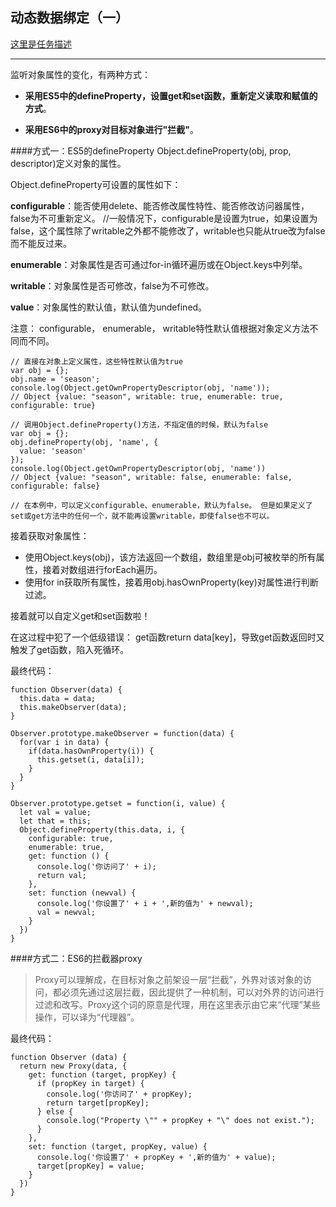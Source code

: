 ﻿## 动态数据绑定（一）

[这里是任务描述](./task.md)
***
监听对象属性的变化，有两种方式：

* **采用ES5中的defineProperty，设置get和set函数，重新定义读取和赋值的方式**。

* **采用ES6中的proxy对目标对象进行"拦截"**。

####方式一：ES5的defineProperty
Object.defineProperty(obj, prop, descriptor)定义对象的属性。

Object.defineProperty可设置的属性如下：

**configurable**：能否使用delete、能否修改属性特性、能否修改访问器属性，false为不可重新定义。
//一般情况下，configurable是设置为true，如果设置为false，这个属性除了writable之外都不能修改了，writable也只能从true改为false而不能反过来。

**enumerable**：对象属性是否可通过for-in循环遍历或在Object.keys中列举。

**writable**：对象属性是否可修改，false为不可修改。

**value**：对象属性的默认值，默认值为undefined。

注意： configurable， enumerable， writable特性默认值根据对象定义方法不同而不同。

    // 直接在对象上定义属性，这些特性默认值为true
    var obj = {};
    obj.name = 'season';
    console.log(Object.getOwnPropertyDescriptor(obj, 'name'));
    // Object {value: "season", writable: true, enumerable: true, configurable: true}

    // 调用Object.defineProperty()方法，不指定值的时候，默认为false
    var obj = {};
    obj.defineProperty(obj, 'name', {
      value: 'season'
    });
    console.log(Object.getOwnPropertyDescriptor(obj, 'name'))
    // Object {value: "season", writable: false, enumerable: false, configurable: false}

    // 在本例中，可以定义configurable、enumerable，默认为false。 但是如果定义了set或get方法中的任何一个，就不能再设置writable，即使false也不可以。


接着获取对象属性：

* 使用Object.keys(obj)，该方法返回一个数组，数组里是obj可被枚举的所有属性，接着对数组进行forEach遍历。
* 使用for in获取所有属性，接着用obj.hasOwnProperty(key)对属性进行判断过滤。

接着就可以自定义get和set函数啦！

在这过程中犯了一个低级错误：
get函数return data[key]，导致get函数返回时又触发了get函数，陷入死循环。

最终代码：

    function Observer(data) {
      this.data = data;
      this.makeObserver(data);
    }

    Observer.prototype.makeObserver = function(data) {
      for(var i in data) {
        if(data.hasOwnProperty(i)) {
          this.getset(i, data[i]);
        }
      }
    }

    Observer.prototype.getset = function(i, value) {
      let val = value;
      let that = this;
      Object.defineProperty(this.data, i, {
        configurable: true,
        enumerable: true,
        get: function () {
          console.log('你访问了' + i);
          return val;
        },
        set: function (newval) {
          console.log('你设置了' + i + ',新的值为' + newval);
          val = newval;
        }
      })
    }

####方式二：ES6的拦截器proxy
> Proxy可以理解成，在目标对象之前架设一层“拦截”，外界对该对象的访问，都必须先通过这层拦截，因此提供了一种机制，可以对外界的访问进行过滤和改写。Proxy这个词的原意是代理，用在这里表示由它来“代理”某些操作，可以译为“代理器”。

最终代码：

    function Observer (data) {
      return new Proxy(data, {
        get: function (target, propKey) {
          if (propKey in target) {
            console.log('你访问了' + propKey);
            return target[propKey];
          } else {
            console.log("Property \"" + propKey + "\" does not exist.");
          }
        },
        set: function (target, propKey, value) {
          console.log('你设置了' + propKey + ',新的值为' + value);
          target[propKey] = value;
        }
      })
    }
